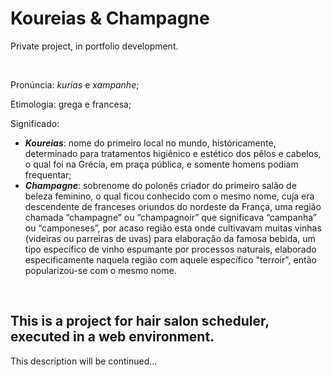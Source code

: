 # Koureias & Champagne  
Private project, in portfolio development.  
  
&nbsp;  
  
Pronúncia: _kurias_ e _xampanhe_;  
  
Etimologia: grega e francesa;  
  
Significado:
 - _**Koureias**_: nome do primeiro local no mundo, históricamente, determinado para tratamentos higiênico e estético dos pêlos e cabelos, o qual foi na Grécia, em praça pública, e somente homens podiam frequentar;  
 - _**Champagne**_: sobrenome do polonês criador do primeiro salão de beleza feminino, o qual ficou conhecido com o mesmo nome, cuja era descendente de franceses oriundos do nordeste da França, uma região chamada “champagne” ou “champagnoir” que significava “campanha” ou “camponeses”, por acaso região esta onde cultivavam muitas vinhas (videiras ou parreiras de uvas) para elaboração da famosa bebida, um tipo específico de vinho espumante por processos naturais, elaborado especificamente naquela região com aquele específico "terroir", então popularizou-se com o mesmo nome.  
  
&nbsp;  
  
## This is a project for hair salon scheduler, executed in a web environment.  
This description will be continued...  
